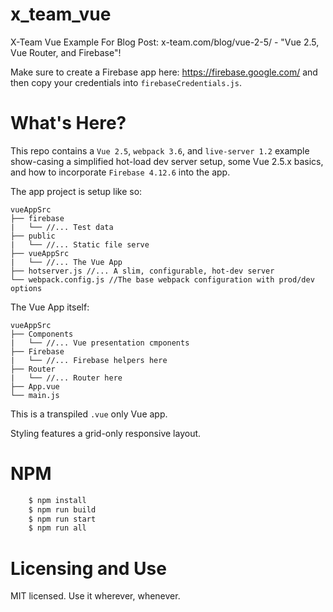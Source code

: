 # x_team_vue

X-Team Vue Example For Blog Post: x-team.com/blog/vue-2-5/ - "Vue 2.5, Vue Router, and Firebase"!

Make sure to create a Firebase app here: https://firebase.google.com/ and then copy your credentials into `firebaseCredentials.js`.

# What's Here?

This repo contains a `Vue 2.5`, `webpack 3.6`, and `live-server 1.2` example show-casing a simplified hot-load dev server setup, some Vue 2.5.x basics, and how to incorporate `Firebase 4.12.6` into the app.

The app project is setup like so:
```
vueAppSrc
├── firebase
|	└── //... Test data
├── public
|	└── //... Static file serve
├── vueAppSrc
|	└── //... The Vue App
├── hotserver.js //... A slim, configurable, hot-dev server
└── webpack.config.js //The base webpack configuration with prod/dev options
```

The Vue App itself:
```
vueAppSrc
├── Components
|	└── //... Vue presentation cmponents
├── Firebase
|	└── //... Firebase helpers here
├── Router
|	└── //... Router here
├── App.vue
└── main.js
```

This is a transpiled `.vue` only Vue app.

Styling features a grid-only responsive layout.

# NPM

```bash
    $ npm install
    $ npm run build
    $ npm run start
    $ npm run all
```

# Licensing and Use

MIT licensed. Use it wherever, whenever.
